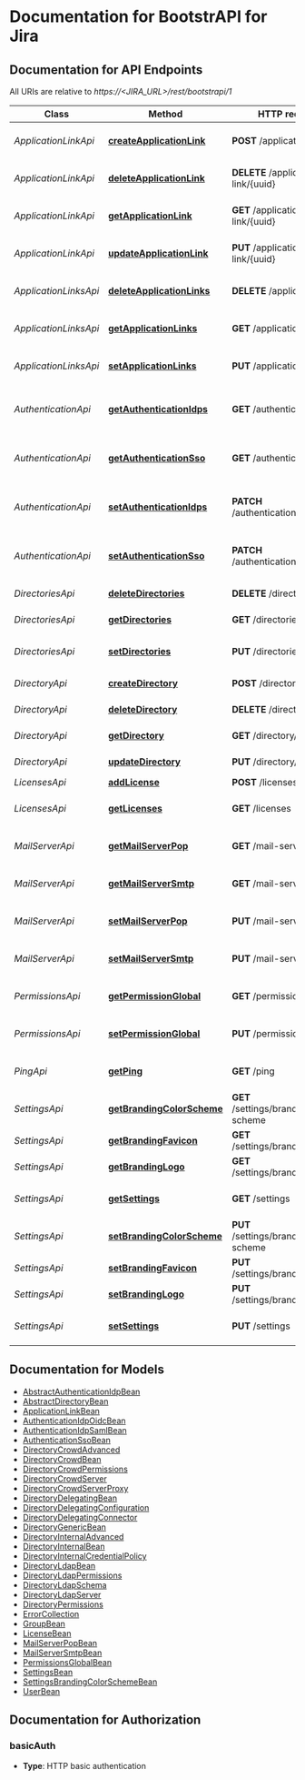 # Documentation for BootstrAPI for Jira

<a name="documentation-for-api-endpoints"></a>
## Documentation for API Endpoints

All URIs are relative to *https://<JIRA_URL>/rest/bootstrapi/1*

| Class | Method | HTTP request | Description |
|------------ | ------------- | ------------- | -------------|
| *ApplicationLinkApi* | [**createApplicationLink**](Apis/ApplicationLinkApi.md#createapplicationlink) | **POST** /application-link | Create an application link |
*ApplicationLinkApi* | [**deleteApplicationLink**](Apis/ApplicationLinkApi.md#deleteapplicationlink) | **DELETE** /application-link/{uuid} | Delete an application link |
*ApplicationLinkApi* | [**getApplicationLink**](Apis/ApplicationLinkApi.md#getapplicationlink) | **GET** /application-link/{uuid} | Get an application link |
*ApplicationLinkApi* | [**updateApplicationLink**](Apis/ApplicationLinkApi.md#updateapplicationlink) | **PUT** /application-link/{uuid} | Update an application link |
| *ApplicationLinksApi* | [**deleteApplicationLinks**](Apis/ApplicationLinksApi.md#deleteapplicationlinks) | **DELETE** /application-links | Delete all application links |
*ApplicationLinksApi* | [**getApplicationLinks**](Apis/ApplicationLinksApi.md#getapplicationlinks) | **GET** /application-links | Get all application links |
*ApplicationLinksApi* | [**setApplicationLinks**](Apis/ApplicationLinksApi.md#setapplicationlinks) | **PUT** /application-links | Set a list of application links |
| *AuthenticationApi* | [**getAuthenticationIdps**](Apis/AuthenticationApi.md#getauthenticationidps) | **GET** /authentication/idps | Get all authentication identity providers |
*AuthenticationApi* | [**getAuthenticationSso**](Apis/AuthenticationApi.md#getauthenticationsso) | **GET** /authentication/sso | Get authentication SSO configuration |
*AuthenticationApi* | [**setAuthenticationIdps**](Apis/AuthenticationApi.md#setauthenticationidps) | **PATCH** /authentication/idps | Set all authentication identity providers |
*AuthenticationApi* | [**setAuthenticationSso**](Apis/AuthenticationApi.md#setauthenticationsso) | **PATCH** /authentication/sso | Set authentication SSO configuration |
| *DirectoriesApi* | [**deleteDirectories**](Apis/DirectoriesApi.md#deletedirectories) | **DELETE** /directories | Delete all user directories |
*DirectoriesApi* | [**getDirectories**](Apis/DirectoriesApi.md#getdirectories) | **GET** /directories | Get all user directories |
*DirectoriesApi* | [**setDirectories**](Apis/DirectoriesApi.md#setdirectories) | **PUT** /directories | Set a list of user directories |
| *DirectoryApi* | [**createDirectory**](Apis/DirectoryApi.md#createdirectory) | **POST** /directory | Create a user directory |
*DirectoryApi* | [**deleteDirectory**](Apis/DirectoryApi.md#deletedirectory) | **DELETE** /directory/{id} | Delete a user directory |
*DirectoryApi* | [**getDirectory**](Apis/DirectoryApi.md#getdirectory) | **GET** /directory/{id} | Get a user directory |
*DirectoryApi* | [**updateDirectory**](Apis/DirectoryApi.md#updatedirectory) | **PUT** /directory/{id} | Update a user directory |
| *LicensesApi* | [**addLicense**](Apis/LicensesApi.md#addlicense) | **POST** /licenses | Add a license |
*LicensesApi* | [**getLicenses**](Apis/LicensesApi.md#getlicenses) | **GET** /licenses | Get all licenses information |
| *MailServerApi* | [**getMailServerPop**](Apis/MailServerApi.md#getmailserverpop) | **GET** /mail-server/pop | Get the default POP mail server |
*MailServerApi* | [**getMailServerSmtp**](Apis/MailServerApi.md#getmailserversmtp) | **GET** /mail-server/smtp | Get the default SMTP mail server |
*MailServerApi* | [**setMailServerPop**](Apis/MailServerApi.md#setmailserverpop) | **PUT** /mail-server/pop | Set the default POP mail server |
*MailServerApi* | [**setMailServerSmtp**](Apis/MailServerApi.md#setmailserversmtp) | **PUT** /mail-server/smtp | Set the default SMTP mail server |
| *PermissionsApi* | [**getPermissionGlobal**](Apis/PermissionsApi.md#getpermissionglobal) | **GET** /permissions/global | Get global permissions configuration |
*PermissionsApi* | [**setPermissionGlobal**](Apis/PermissionsApi.md#setpermissionglobal) | **PUT** /permissions/global | Set global permissions configuration |
| *PingApi* | [**getPing**](Apis/PingApi.md#getping) | **GET** /ping | Ping method for probing the REST API. |
| *SettingsApi* | [**getBrandingColorScheme**](Apis/SettingsApi.md#getbrandingcolorscheme) | **GET** /settings/branding/color-scheme | Get the color scheme |
*SettingsApi* | [**getBrandingFavicon**](Apis/SettingsApi.md#getbrandingfavicon) | **GET** /settings/branding/favicon | Get the favicon |
*SettingsApi* | [**getBrandingLogo**](Apis/SettingsApi.md#getbrandinglogo) | **GET** /settings/branding/logo | Get the logo |
*SettingsApi* | [**getSettings**](Apis/SettingsApi.md#getsettings) | **GET** /settings | Get the application settings |
*SettingsApi* | [**setBrandingColorScheme**](Apis/SettingsApi.md#setbrandingcolorscheme) | **PUT** /settings/branding/color-scheme | Set the color scheme |
*SettingsApi* | [**setBrandingFavicon**](Apis/SettingsApi.md#setbrandingfavicon) | **PUT** /settings/branding/favicon | Set the favicon |
*SettingsApi* | [**setBrandingLogo**](Apis/SettingsApi.md#setbrandinglogo) | **PUT** /settings/branding/logo | Set the logo |
*SettingsApi* | [**setSettings**](Apis/SettingsApi.md#setsettings) | **PUT** /settings | Set the application settings |


<a name="documentation-for-models"></a>
## Documentation for Models

 - [AbstractAuthenticationIdpBean](./Models/AbstractAuthenticationIdpBean.md)
 - [AbstractDirectoryBean](./Models/AbstractDirectoryBean.md)
 - [ApplicationLinkBean](./Models/ApplicationLinkBean.md)
 - [AuthenticationIdpOidcBean](./Models/AuthenticationIdpOidcBean.md)
 - [AuthenticationIdpSamlBean](./Models/AuthenticationIdpSamlBean.md)
 - [AuthenticationSsoBean](./Models/AuthenticationSsoBean.md)
 - [DirectoryCrowdAdvanced](./Models/DirectoryCrowdAdvanced.md)
 - [DirectoryCrowdBean](./Models/DirectoryCrowdBean.md)
 - [DirectoryCrowdPermissions](./Models/DirectoryCrowdPermissions.md)
 - [DirectoryCrowdServer](./Models/DirectoryCrowdServer.md)
 - [DirectoryCrowdServerProxy](./Models/DirectoryCrowdServerProxy.md)
 - [DirectoryDelegatingBean](./Models/DirectoryDelegatingBean.md)
 - [DirectoryDelegatingConfiguration](./Models/DirectoryDelegatingConfiguration.md)
 - [DirectoryDelegatingConnector](./Models/DirectoryDelegatingConnector.md)
 - [DirectoryGenericBean](./Models/DirectoryGenericBean.md)
 - [DirectoryInternalAdvanced](./Models/DirectoryInternalAdvanced.md)
 - [DirectoryInternalBean](./Models/DirectoryInternalBean.md)
 - [DirectoryInternalCredentialPolicy](./Models/DirectoryInternalCredentialPolicy.md)
 - [DirectoryLdapBean](./Models/DirectoryLdapBean.md)
 - [DirectoryLdapPermissions](./Models/DirectoryLdapPermissions.md)
 - [DirectoryLdapSchema](./Models/DirectoryLdapSchema.md)
 - [DirectoryLdapServer](./Models/DirectoryLdapServer.md)
 - [DirectoryPermissions](./Models/DirectoryPermissions.md)
 - [ErrorCollection](./Models/ErrorCollection.md)
 - [GroupBean](./Models/GroupBean.md)
 - [LicenseBean](./Models/LicenseBean.md)
 - [MailServerPopBean](./Models/MailServerPopBean.md)
 - [MailServerSmtpBean](./Models/MailServerSmtpBean.md)
 - [PermissionsGlobalBean](./Models/PermissionsGlobalBean.md)
 - [SettingsBean](./Models/SettingsBean.md)
 - [SettingsBrandingColorSchemeBean](./Models/SettingsBrandingColorSchemeBean.md)
 - [UserBean](./Models/UserBean.md)


<a name="documentation-for-authorization"></a>
## Documentation for Authorization

<a name="basicAuth"></a>
### basicAuth

- **Type**: HTTP basic authentication

